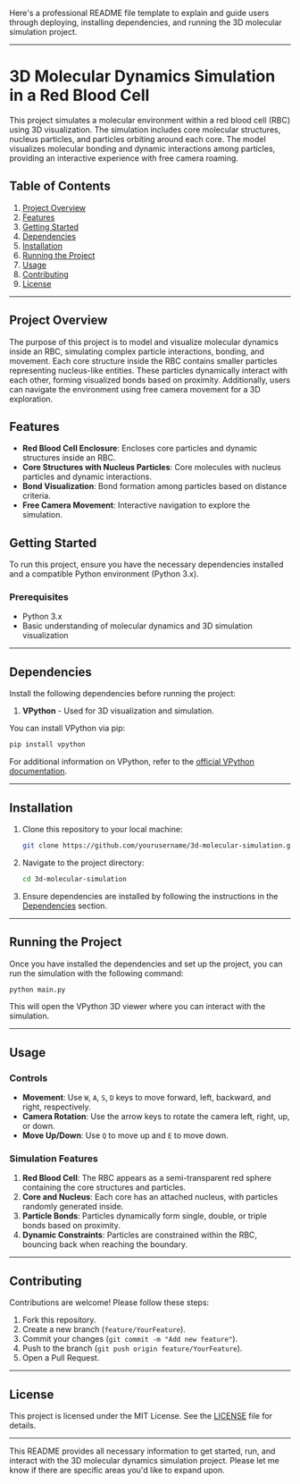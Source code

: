 Here's a professional README file template to explain and guide users through deploying, installing dependencies, and running the 3D molecular simulation project.

---

# 3D Molecular Dynamics Simulation in a Red Blood Cell

This project simulates a molecular environment within a red blood cell (RBC) using 3D visualization. The simulation includes core molecular structures, nucleus particles, and particles orbiting around each core. The model visualizes molecular bonding and dynamic interactions among particles, providing an interactive experience with free camera roaming.

## Table of Contents

1. [Project Overview](#project-overview)
2. [Features](#features)
3. [Getting Started](#getting-started)
4. [Dependencies](#dependencies)
5. [Installation](#installation)
6. [Running the Project](#running-the-project)
7. [Usage](#usage)
8. [Contributing](#contributing)
9. [License](#license)

---

## Project Overview

The purpose of this project is to model and visualize molecular dynamics inside an RBC, simulating complex particle interactions, bonding, and movement. Each core structure inside the RBC contains smaller particles representing nucleus-like entities. These particles dynamically interact with each other, forming visualized bonds based on proximity. Additionally, users can navigate the environment using free camera movement for a 3D exploration.

## Features

- **Red Blood Cell Enclosure**: Encloses core particles and dynamic structures inside an RBC.
- **Core Structures with Nucleus Particles**: Core molecules with nucleus particles and dynamic interactions.
- **Bond Visualization**: Bond formation among particles based on distance criteria.
- **Free Camera Movement**: Interactive navigation to explore the simulation.

## Getting Started

To run this project, ensure you have the necessary dependencies installed and a compatible Python environment (Python 3.x).

### Prerequisites

- Python 3.x
- Basic understanding of molecular dynamics and 3D simulation visualization

---

## Dependencies

Install the following dependencies before running the project:

1. **VPython** - Used for 3D visualization and simulation. 

You can install VPython via pip:

```bash
pip install vpython
```

For additional information on VPython, refer to the [official VPython documentation](https://vpython.org).

---

## Installation

1. Clone this repository to your local machine:

    ```bash
    git clone https://github.com/yourusername/3d-molecular-simulation.git
    ```

2. Navigate to the project directory:

    ```bash
    cd 3d-molecular-simulation
    ```

3. Ensure dependencies are installed by following the instructions in the [Dependencies](#dependencies) section.

---

## Running the Project

Once you have installed the dependencies and set up the project, you can run the simulation with the following command:

```bash
python main.py
```

This will open the VPython 3D viewer where you can interact with the simulation.

---

## Usage

### Controls

- **Movement**: Use `W`, `A`, `S`, `D` keys to move forward, left, backward, and right, respectively.
- **Camera Rotation**: Use the arrow keys to rotate the camera left, right, up, or down.
- **Move Up/Down**: Use `Q` to move up and `E` to move down.

### Simulation Features

1. **Red Blood Cell**: The RBC appears as a semi-transparent red sphere containing the core structures and particles.
2. **Core and Nucleus**: Each core has an attached nucleus, with particles randomly generated inside.
3. **Particle Bonds**: Particles dynamically form single, double, or triple bonds based on proximity.
4. **Dynamic Constraints**: Particles are constrained within the RBC, bouncing back when reaching the boundary.

---

## Contributing

Contributions are welcome! Please follow these steps:

1. Fork this repository.
2. Create a new branch (`feature/YourFeature`).
3. Commit your changes (`git commit -m "Add new feature"`).
4. Push to the branch (`git push origin feature/YourFeature`).
5. Open a Pull Request.

---

## License

This project is licensed under the MIT License. See the [LICENSE](LICENSE) file for details.

---

This README provides all necessary information to get started, run, and interact with the 3D molecular dynamics simulation project. Please let me know if there are specific areas you'd like to expand upon.
